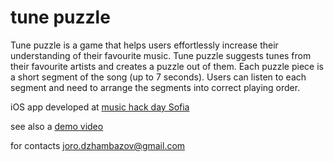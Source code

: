 # tune puzzle

Tune puzzle is a game that helps users effortlessly increase their understanding of their favourite music. Tune puzzle suggests tunes from their favourite artists and creates a puzzle out of them.  Each puzzle piece is a short segment of the song (up to 7 seconds). Users can listen to each segment and need to arrange the segments into correct playing order. 

iOS app developed at [music hack day Sofia](http://music-hackathons.org/)

see also a [demo video](https://vimeo.com/202084560)

for contacts joro.dzhambazov@gmail.com
